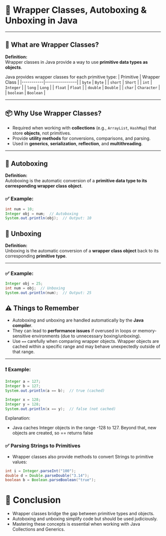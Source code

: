 # 🎯 Wrapper Classes, Autoboxing & Unboxing in Java

---

## 🔹 What are Wrapper Classes?

**Definition:**  
Wrapper classes in Java provide a way to use **primitive data types as objects**.

Java provides wrapper classes for each primitive type:
| Primitive | Wrapper Class |
|-----------|----------------|
| `byte`    | `Byte`         |
| `short`   | `Short`        |
| `int`     | `Integer`      |
| `long`    | `Long`         |
| `float`   | `Float`        |
| `double`  | `Double`       |
| `char`    | `Character`    |
| `boolean` | `Boolean`      |

---

## 📦 Why Use Wrapper Classes?

- Required when working with **collections** (e.g., `ArrayList`, `HashMap`) that store **objects**, not primitives.
- Provide **utility methods** for conversions, comparisons, and parsing.
- Used in **generics**, **serialization**, **reflection**, and **multithreading**.

---

## 🔁 Autoboxing

**Definition:**  
Autoboxing is the automatic conversion of a **primitive data type to its corresponding wrapper class object**.

### ✅ Example:
```java
int num = 10;
Integer obj = num;  // Autoboxing
System.out.println(obj);  // Output: 10
```
## 🔁 Unboxing

**Definition:**  
Unboxing is the automatic conversion of a **wrapper class object** back to its corresponding **primitive type**.

---

### ✅ Example:
```java
Integer obj = 25;
int num = obj;  // Unboxing
System.out.println(num);  // Output: 25
```
## ⚠️ Things to Remember

- Autoboxing and unboxing are handled automatically by the **Java compiler**.
- They can lead to **performance issues** if overused in loops or memory-sensitive environments (due to unnecessary boxing/unboxing).
- Use `==` carefully when comparing wrapper objects. Wrapper objects are cached within a specific range and may behave unexpectedly outside of that range.

---

### ❗ Example:
```java
Integer a = 127;
Integer b = 127;
System.out.println(a == b);  // true (cached)

Integer x = 128;
Integer y = 128;
System.out.println(x == y);  // false (not cached)
```
Explanation:
- Java caches Integer objects in the range -128 to 127. Beyond that, new objects are created, so == returns false

### ✅ Parsing Strings to Primitives
- Wrapper classes also provide methods to convert Strings to primitive values:

```java
int i = Integer.parseInt("100");
double d = Double.parseDouble("3.14");
boolean b = Boolean.parseBoolean("true");
```

# 📌 Conclusion
- Wrapper classes bridge the gap between primitive types and objects.
- Autoboxing and unboxing simplify code but should be used judiciously.
- Mastering these concepts is essential when working with Java Collections and Generics.
